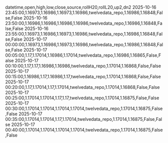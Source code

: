 datetime,open,high,low,close,source,rollH20,rollL20,up2,dn2
2025-10-16 23:45:00,1.16973,1.16986,1.16973,1.16986,twelvedata_repo,1.16986,1.16848,False,False
2025-10-16 23:50:00,1.16986,1.16986,1.16986,1.16986,twelvedata_repo,1.16986,1.16848,False,False
2025-10-16 23:55:00,1.16973,1.16986,1.16973,1.16986,twelvedata_repo,1.16986,1.16848,False,False
2025-10-17 00:00:00,1.16973,1.16986,1.16973,1.16986,twelvedata_repo,1.16986,1.16848,False,False
2025-10-17 00:05:00,1.17,1.17014,1.16986,1.17014,twelvedata_repo,1.16986,1.16865,False,False
2025-10-17 00:10:00,1.17,1.17,1.16986,1.16986,twelvedata_repo,1.17014,1.16868,False,False
2025-10-17 00:15:00,1.16986,1.17,1.16986,1.17,twelvedata_repo,1.17014,1.16868,False,False
2025-10-17 00:20:00,1.17,1.17014,1.17,1.17014,twelvedata_repo,1.17014,1.16868,False,False
2025-10-17 00:25:00,1.17014,1.17014,1.17,1.17,twelvedata_repo,1.17014,1.16875,False,False
2025-10-17 00:30:00,1.17014,1.17014,1.17014,1.17014,twelvedata_repo,1.17014,1.16875,False,False
2025-10-17 00:35:00,1.17014,1.17014,1.17,1.17014,twelvedata_repo,1.17014,1.16875,False,False
2025-10-17 00:40:00,1.17014,1.17014,1.17014,1.17014,twelvedata_repo,1.17014,1.16875,False,False
